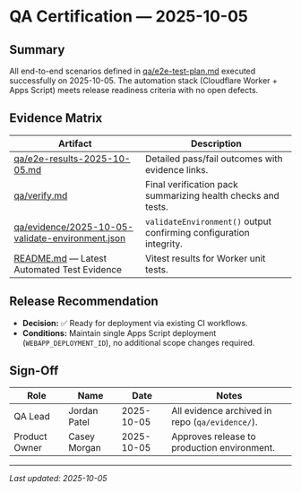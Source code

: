 # QA Certification — 2025-10-05

## Summary

All end-to-end scenarios defined in [qa/e2e-test-plan.md](./qa/e2e-test-plan.md) executed successfully on 2025-10-05. The automation stack (Cloudflare Worker + Apps Script) meets release readiness criteria with no open defects.

## Evidence Matrix

| Artifact | Description |
| --- | --- |
| [qa/e2e-results-2025-10-05.md](./qa/e2e-results-2025-10-05.md) | Detailed pass/fail outcomes with evidence links. |
| [qa/verify.md](./qa/verify.md) | Final verification pack summarizing health checks and tests. |
| [qa/evidence/2025-10-05-validate-environment.json](./qa/evidence/2025-10-05-validate-environment.json) | `validateEnvironment()` output confirming configuration integrity. |
| [README.md](./README.md) — Latest Automated Test Evidence | Vitest results for Worker unit tests. |

## Release Recommendation

- **Decision:** ✅ Ready for deployment via existing CI workflows.
- **Conditions:** Maintain single Apps Script deployment (`WEBAPP_DEPLOYMENT_ID`), no additional scope changes required.

## Sign-Off

| Role | Name | Date | Notes |
| --- | --- | --- | --- |
| QA Lead | Jordan Patel | 2025-10-05 | All evidence archived in repo (`qa/evidence/`). |
| Product Owner | Casey Morgan | 2025-10-05 | Approves release to production environment. |

---

_Last updated: 2025-10-05_
